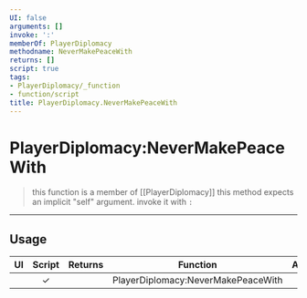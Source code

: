 ```yaml
---
UI: false
arguments: []
invoke: ':'
memberOf: PlayerDiplomacy
methodname: NeverMakePeaceWith
returns: []
script: true
tags:
- PlayerDiplomacy/_function
- function/script
title: PlayerDiplomacy.NeverMakePeaceWith
---
```

# PlayerDiplomacy:NeverMakePeaceWith
> this function is a member of [[PlayerDiplomacy]]
> this method expects an implicit "self" argument. invoke it with `:`
-----
## Usage
|  UI | Script | Returns | Function | Arguments |
|:---:|:------:|-------:|:--------:|:---------|
| |✓||PlayerDiplomacy:NeverMakePeaceWith||
